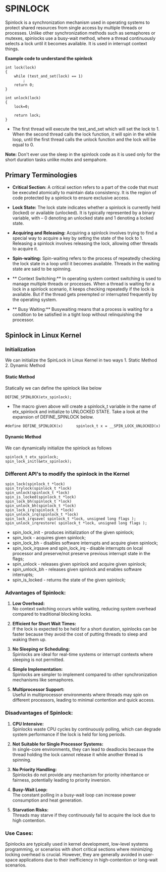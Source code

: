 # SPINLOCK

Spinlock is a synchronization mechanism used in operating systems to protect shared resources from single access by multiple threads or processes. Unlike other synchronization methods such as semaphores or mutexes, spinlocks use a busy-wait method, where a thread continuously selects a lock until it becomes available. It is used in interrupt context things.

**Example code to understand the spinlock**
```
int lock(lock)
{
    while (test_and_set(lock) == 1)
        ;
    return 0;
}

int unlock(lock)
{
    lock=0;

    return lock;
}
```

* The first thread will execute the test_and_set which will set the lock to 1. When the second thread calls the lock function, it will spin in the while loop, until the first thread calls the unlock function and the lock will be equal to 0. 

**Note:** Don't ever use the sleep in the spinlock code as it is used only for the short duration tasks unlike mutex and sempahore.

## Primary Terminologies

* **Critical Section:** A critical section refers to a part of the code that must be executed atomically to maintain data consistency. It is the region of code protected by a spinlock to ensure exclusive access.

* **Lock State:** The lock state indicates whether a spinlock is currently held (locked) or available (unlocked). It is typically represented by a binary variable, with – 0 denoting an unlocked state and 1 denoting a locked state.

* **Acquiring and Releasing:** Acquiring a spinlock involves trying to find a special way to acquire a key by setting the state of the lock to 1. Releasing a spinlock involves releasing the lock, allowing other threads to acquire it.

* **Spin-waiting:** Spin-waiting refers to the process of repeatedly checking the lock state in a loop until it becomes available. Threads in the waiting state are said to be spinning.

* ** Context Switching:** In operating system context switching is used to manage multiple threads or processes. When a thread is waiting for a lock in a spinlock scenario, it keeps checking repeatedly if the lock is available. But if the thread gets preempted or interrupted frequently by the operating system.

* ** Busy Waiting:** Busywaiting means that a process is waiting for a condition to be satisfied in a tight loop without relinquishing the processor. 

## Spinlock in Linux Kernel

### Initialization

We can initialize the SpinLock in Linux Kernel in two ways
    1. Static Method
    2. Dynamic Method

#### Static Method

Statically we can define the spinlock like below 
```
DEFINE_SPINLOCK(etx_spinlock);
```
* The macro given above will create a spinlock_t variable in the name of etx_spinlock and initialize to UNLOCKED STATE. Take a look at the expansion of DEFINE_SPINLOCK below.
```
#define DEFINE_SPINLOCK(x)      spinlock_t x = __SPIN_LOCK_UNLOCKED(x)
```

#### Dynamic Method

We can dynamically initialize the spinlock as follows
```
spinlock_t etx_spinlock;
spin_lock_init(&etx_spinlock);
```

### Different API's to modify the spinlock in the Kernel

```
spin_lock(spinlock_t *lock)
spin_trylock(spinlock_t *lock)
spin_unlock(spinlock_t *lock)
spin_is_locked(spinlock_t *lock)
spin_lock_bh(spinlock_t *lock)
spin_unlock_bh(spinlock_t *lock)
spin_lock_irq(spinlock_t *lock)
spin_unlock_irq(spinlock_t *lock)
spin_lock_irqsave( spinlock_t *lock, unsigned long flags );
spin_unlock_irqrestore( spinlock_t *lock, unsigned long flags );
```


* spin_lock_init - produces initialization of the given spinlock;
* spin_lock - acquires given spinlock;
* spin_lock_bh - disables software interrupts and acquire given spinlock;
* spin_lock_irqsave and spin_lock_irq - disable interrupts on local processor and preserve/not preserve previous interrupt state in the flags;
* spin_unlock - releases given spinlock and acquire given spinlock;
* spin_unlock_bh - releases given spinlock and enables software interrupts;
* spin_is_locked - returns the state of the given spinlock;

### **Advantages of Spinlock:**

1. **Low Overhead:**  
   No context switching occurs while waiting, reducing system overhead compared to traditional blocking locks.

2. **Efficient for Short Wait Times:**  
   If the lock is expected to be held for a short duration, spinlocks can be faster because they avoid the cost of putting threads to sleep and waking them up.

3. **No Sleeping or Scheduling:**  
   Spinlocks are ideal for real-time systems or interrupt contexts where sleeping is not permitted.

4. **Simple Implementation:**  
   Spinlocks are simpler to implement compared to other synchronization mechanisms like semaphores.

5. **Multiprocessor Support:**  
   Useful in multiprocessor environments where threads may spin on different processors, leading to minimal contention and quick access.

### **Disadvantages of Spinlock:**

1. **CPU Intensive:**  
   Spinlocks waste CPU cycles by continuously polling, which can degrade system performance if the lock is held for long periods.

2. **Not Suitable for Single Processor Systems:**  
   In single-core environments, they can lead to deadlocks because the thread holding the lock cannot release it while another thread is spinning.

3. **No Priority Handling:**  
   Spinlocks do not provide any mechanism for priority inheritance or fairness, potentially leading to priority inversion.

4. **Busy-Wait Loop:**  
   The constant polling in a busy-wait loop can increase power consumption and heat generation.

5. **Starvation Risks:**  
   Threads may starve if they continuously fail to acquire the lock due to high contention.

### **Use Cases:**  
Spinlocks are typically used in kernel development, low-level systems programming, or scenarios with short critical sections where minimizing locking overhead is crucial. However, they are generally avoided in user-space applications due to their inefficiency in high-contention or long-wait scenarios.
